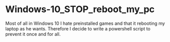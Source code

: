 # Windows-10_STOP_reboot_my_pc
Most of all in Windows 10 I hate preinstalled games and that it rebooting my laptop as he wants. Therefore I decide to write a powershell script to prevent it once and for all.

